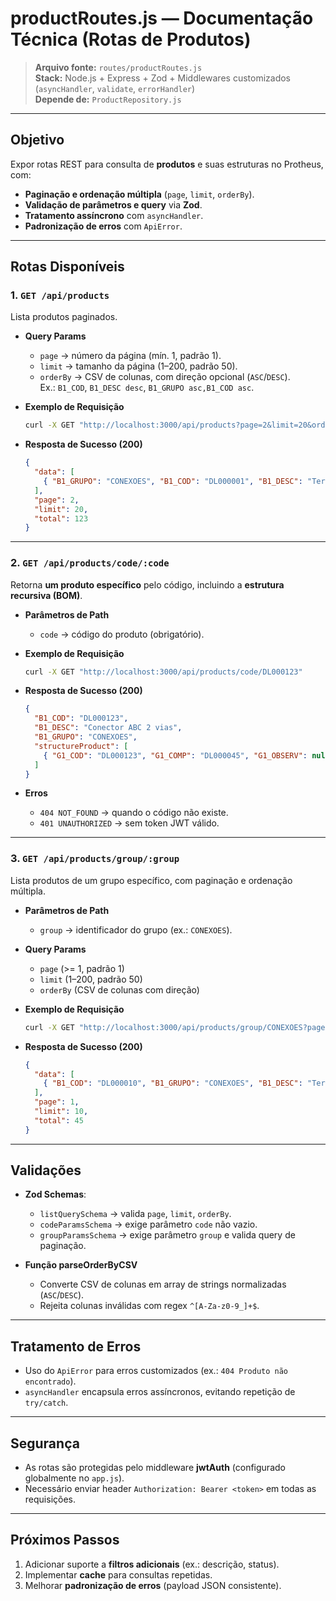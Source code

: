 # productRoutes.js — Documentação Técnica (Rotas de Produtos)

> **Arquivo fonte:** `routes/productRoutes.js`  
> **Stack:** Node.js + Express + Zod + Middlewares customizados (`asyncHandler`, `validate`, `errorHandler`)  
> **Depende de:** `ProductRepository.js`

---

## Objetivo

Expor rotas REST para consulta de **produtos** e suas estruturas no Protheus, com:

- **Paginação e ordenação múltipla** (`page`, `limit`, `orderBy`).
- **Validação de parâmetros e query** via **Zod**.
- **Tratamento assíncrono** com `asyncHandler`.
- **Padronização de erros** com `ApiError`.

---

## Rotas Disponíveis

### 1. `GET /api/products`

Lista produtos paginados.

- **Query Params**
  - `page` → número da página (mín. 1, padrão 1).
  - `limit` → tamanho da página (1–200, padrão 50).
  - `orderBy` → CSV de colunas, com direção opcional (`ASC`/`DESC`).  
    Ex.: `B1_COD`, `B1_DESC desc`, `B1_GRUPO asc,B1_COD asc`.

- **Exemplo de Requisição**
  ```bash
  curl -X GET "http://localhost:3000/api/products?page=2&limit=20&orderBy=B1_DESC desc"
  ```

- **Resposta de Sucesso (200)**
  ```json
  {
    "data": [
      { "B1_GRUPO": "CONEXOES", "B1_COD": "DL000001", "B1_DESC": "Terminal 1 via", "B1_TIPO": "ACABADO" }
    ],
    "page": 2,
    "limit": 20,
    "total": 123
  }
  ```

---

### 2. `GET /api/products/code/:code`

Retorna **um produto específico** pelo código, incluindo a **estrutura recursiva (BOM)**.

- **Parâmetros de Path**
  - `code` → código do produto (obrigatório).

- **Exemplo de Requisição**
  ```bash
  curl -X GET "http://localhost:3000/api/products/code/DL000123"
  ```

- **Resposta de Sucesso (200)**
  ```json
  {
    "B1_COD": "DL000123",
    "B1_DESC": "Conector ABC 2 vias",
    "B1_GRUPO": "CONEXOES",
    "structureProduct": [
      { "G1_COD": "DL000123", "G1_COMP": "DL000045", "G1_OBSERV": null, "subStructure": [] }
    ]
  }
  ```

- **Erros**
  - `404 NOT_FOUND` → quando o código não existe.
  - `401 UNAUTHORIZED` → sem token JWT válido.

---

### 3. `GET /api/products/group/:group`

Lista produtos de um grupo específico, com paginação e ordenação múltipla.

- **Parâmetros de Path**
  - `group` → identificador do grupo (ex.: `CONEXOES`).

- **Query Params**
  - `page` (>= 1, padrão 1)
  - `limit` (1–200, padrão 50)
  - `orderBy` (CSV de colunas com direção)

- **Exemplo de Requisição**
  ```bash
  curl -X GET "http://localhost:3000/api/products/group/CONEXOES?page=1&limit=10&orderBy=B1_DESC desc"
  ```

- **Resposta de Sucesso (200)**
  ```json
  {
    "data": [
      { "B1_COD": "DL000010", "B1_GRUPO": "CONEXOES", "B1_DESC": "Terminal 10 vias" }
    ],
    "page": 1,
    "limit": 10,
    "total": 45
  }
  ```

---

## Validações

- **Zod Schemas**:
  - `listQuerySchema` → valida `page`, `limit`, `orderBy`.
  - `codeParamsSchema` → exige parâmetro `code` não vazio.
  - `groupParamsSchema` → exige parâmetro `group` e valida query de paginação.

- **Função parseOrderByCSV**  
  - Converte CSV de colunas em array de strings normalizadas (`ASC`/`DESC`).  
  - Rejeita colunas inválidas com regex `^[A-Za-z0-9_]+$`.

---

## Tratamento de Erros

- Uso do `ApiError` para erros customizados (ex.: `404 Produto não encontrado`).
- `asyncHandler` encapsula erros assíncronos, evitando repetição de `try/catch`.

---

## Segurança

- As rotas são protegidas pelo middleware **jwtAuth** (configurado globalmente no `app.js`).
- Necessário enviar header `Authorization: Bearer <token>` em todas as requisições.

---

## Próximos Passos

1. Adicionar suporte a **filtros adicionais** (ex.: descrição, status).
2. Implementar **cache** para consultas repetidas.
3. Melhorar **padronização de erros** (payload JSON consistente).

